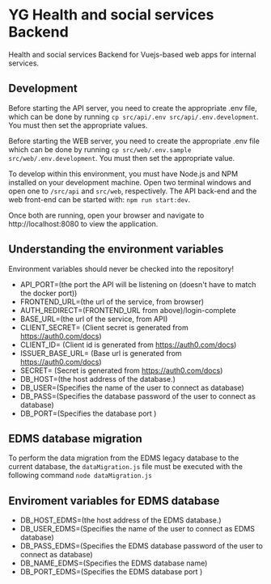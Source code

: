 
# YG Health and social services Backend
Health and social services Backend for Vuejs-based web apps for internal services.  

## Development
Before starting the API server, you need to create the appropriate .env file, which can be done by running `cp src/api/.env src/api/.env.development`. You must then set the appropriate values.

Before starting the WEB server, you need to create the appropriate .env file which can be done by running `cp src/web/.env.sample src/web/.env.development`. You must then set the appropriate value.

To develop within this environment, you must have Node.js and NPM installed on your development machine. Open two terminal windows and open one to `/src/api` and `src/web`, respectively. The API back-end and the web front-end can be started with: `npm run start:dev`.


Once both are running, open your browser and navigate to http://localhost:8080 to view the application.

## Understanding the environment variables

Environment variables should never be checked into the repository! 

- API_PORT=(the port the API will be listening on (doesn't have to match the docker port))
- FRONTEND_URL=(the url of the service, from browser)
- AUTH_REDIRECT=(FRONTEND_URL from above)/login-complete
- BASE_URL=(the url of the service, from API)
- CLIENT_SECRET= (Client secret is generated from https://auth0.com/docs)
- CLIENT_ID= (Client id is generated from https://auth0.com/docs)
- ISSUER_BASE_URL= (Base url is generated from https://auth0.com/docs)
- SECRET= (Secret is generated from https://auth0.com/docs)
- DB_HOST=(the host address of the database.)
- DB_USER=(Specifies the name of the user to connect as database)
- DB_PASS=(Specifies the database password of the user to connect as database)
- DB_PORT=(Specifies the database port )

## EDMS database migration
To perform the data migration from the EDMS legacy database to the current database, the `dataMigration.js` file must be executed with the following command
`node dataMigration.js`

## Enviroment variables for EDMS database
- DB_HOST_EDMS=(the host address of the EDMS database.)
- DB_USER_EDMS=(Specifies the name of the user to connect as EDMS database)
- DB_PASS_EDMS=(Specifies the EDMS database password of the user to connect as database)
- DB_NAME_EDMS=(Specifies the EDMS database name)
- DB_PORT_EDMS=(Specifies the EDMS database port )